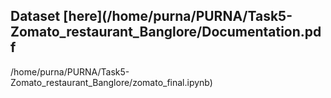 ## Dataset [here](/home/purna/PURNA/Task5-Zomato_restaurant_Banglore/Documentation.pdf
/home/purna/PURNA/Task5-Zomato_restaurant_Banglore/zomato_final.ipynb)
